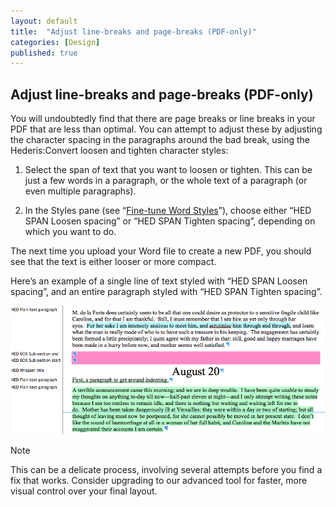 ```yaml
---
layout: default
title:  "Adjust line-breaks and page-breaks (PDF-only)"
categories: [Design]
published: true
---
```


<section data-type="chapter" class="hsecchapter" data-hederis-type="hsecchapter" id="plIvhWa50"><h1 data-hederis-type="hblkchaptitle" class="hblkchaptitle" id="p7gTW9MBC">Adjust line-breaks and page-breaks (PDF-only)</h1>
    <p class="hblkp" data-hederis-type="hblkp" id="pYYodB8zT">You will undoubtedly find that there are page breaks or line breaks in your PDF that are less than optimal. You can attempt to adjust these by adjusting the character spacing in the paragraphs around the bad break, using the Hederis:Convert loosen and tighten character styles:</p>
    <ol class="hwprnum-liststart" data-hederis-type="hwprnum-liststart" id="p2V2oOCmy"><li class="hblkoli" data-hederis-type="hblkoli" id="liSosLpqm4"><p class="hblkoli" data-hederis-type="hblkoli" id="pE2ZRVRdb">Select the span of text that you want to loosen or tighten. This can be just a few words in a paragraph, or the whole text of a paragraph (or even multiple paragraphs). </p></li>
    <li class="hblkoli" data-hederis-type="hblkoli" id="liTPb1CBHG"><p class="hblkoli" data-hederis-type="hblkoli" id="pcY6vQWd4">In the Styles pane (see &#8220;<a href="{% post_url 2019-03-04-13-Fine-tuneWordStyles %}" id="pjXV1wdB8"><span class="Hyperlink" id="pG2AG3SlM">Fine-tune Word Styles</span></a>&#8221;), choose either &#8220;HED SPAN Loosen spacing&#8221; or &#8220;HED SPAN Tighten spacing&#8221;, depending on which you want to do.</p></li>
    </ol>
    <p class="hblkp" data-hederis-type="hblkp" id="ptVJ8LE4c">The next time you upload your Word file to create a new PDF, you should see that the text is either looser or more compact.</p>
    <p class="hblkp" data-hederis-type="hblkp" id="pqWJ6R6pV">Here&#8217;s an example of a single line of text styled with &#8220;HED SPAN Loosen spacing&#8221;, and an entire paragraph styled with &#8220;HED SPAN Tighten spacing&#8221;.</p>
    <img data-hederis-type="hblkimg" class="hblkimg" id="pPtqJyE7Y" src="/images/loosetight1.png"/>
    <aside class="hwprbox box" data-hederis-type="hwprboxstart" id="pEyeZz9an" data-type="sidebar"><p class="hblktype" data-hederis-type="hblktype" id="pJKObQ8CJ">Note</p>
    <p class="hblkp" data-hederis-type="hblkp" id="pAI3lCdtD">This can be a delicate process, involving several attempts before you find a fix that works. Consider upgrading to our advanced tool for faster, more visual control over your final layout.</p>
    </aside>
    </section>
    